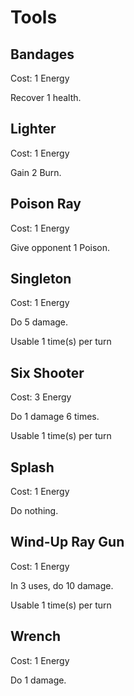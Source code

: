 # Tools

## Bandages

Cost: 1 Energy

Recover 1 health.

## Lighter

Cost: 1 Energy

Gain 2 Burn.

## Poison Ray

Cost: 1 Energy

Give opponent 1 Poison.

## Singleton

Cost: 1 Energy

Do 5 damage.

Usable 1 time(s) per turn

## Six Shooter

Cost: 3 Energy

Do 1 damage 6 times.

Usable 1 time(s) per turn

## Splash

Cost: 1 Energy

Do nothing.

## Wind-Up Ray Gun

Cost: 1 Energy

In 3 uses, do 10 damage.

Usable 1 time(s) per turn

## Wrench

Cost: 1 Energy

Do 1 damage.